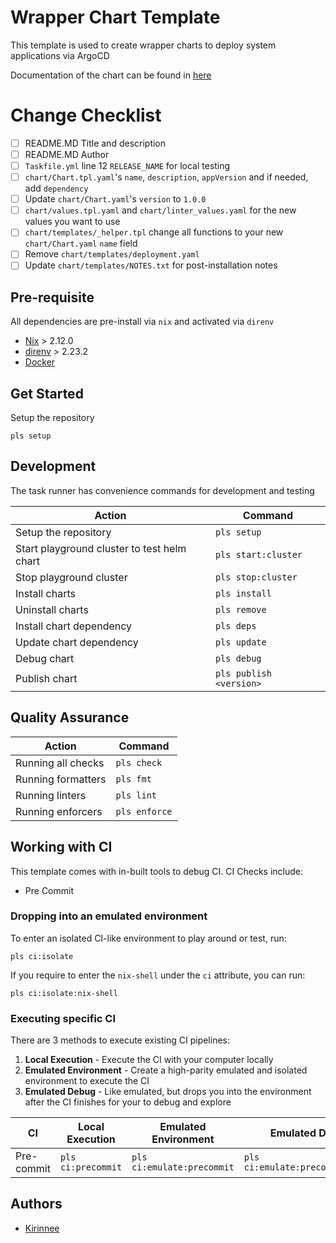 # Wrapper Chart Template

This template is used to create wrapper charts to deploy system applications via ArgoCD

Documentation of the chart can be found in [here](./chart/README.md)

# Change Checklist

- [ ] README.MD Title and description
- [ ] README.MD Author
- [ ] `Taskfile.yml` line 12 `RELEASE_NAME` for local testing
- [ ] `chart/Chart.tpl.yaml`'s `name`, `description`, `appVersion` and if needed, add `dependency`
- [ ] Update `chart/Chart.yaml`'s `version` to `1.0.0`
- [ ] `chart/values.tpl.yaml` and `chart/linter_values.yaml` for the new values you want to use
- [ ] `chart/templates/_helper.tpl` change all functions to your new `chart/Chart.yaml` `name` field
- [ ] Remove `chart/templates/deployment.yaml`
- [ ] Update `chart/templates/NOTES.txt` for post-installation notes

## Pre-requisite

All dependencies are pre-install via `nix` and activated via `direnv`

- [Nix](https://nixos.org/) > 2.12.0
- [direnv](https://direnv.net/) > 2.23.2
- [Docker](https://hub.docker.com/)

## Get Started

Setup the repository

```
pls setup
```

## Development

The task runner has convenience commands for development and testing

| Action                                      | Command                 |
| ------------------------------------------- | ----------------------- |
| Setup the repository                        | `pls setup`             |
| Start playground cluster to test helm chart | `pls start:cluster`     |
| Stop playground cluster                     | `pls stop:cluster`      |
| Install charts                              | `pls install`           |
| Uninstall charts                            | `pls remove`            |
| Install chart dependency                    | `pls deps`              |
| Update chart dependency                     | `pls update`            |
| Debug chart                                 | `pls debug`             |
| Publish chart                               | `pls publish <version>` |

## Quality Assurance

| Action             | Command       |
| ------------------ | ------------- |
| Running all checks | `pls check`   |
| Running formatters | `pls fmt`     |
| Running linters    | `pls lint`    |
| Running enforcers  | `pls enforce` |

## Working with CI

This template comes with in-built tools to debug CI.
CI Checks include:

- Pre Commit

### Dropping into an emulated environment

To enter an isolated CI-like environment to play around or test, run:

```
pls ci:isolate
```

If you require to enter the `nix-shell` under the `ci` attribute, you can run:

```
pls ci:isolate:nix-shell
```

### Executing specific CI

There are 3 methods to execute existing CI pipelines:

1. **Local Execution** - Execute the CI with your computer locally
2. **Emulated Environment** - Create a high-parity emulated and isolated environment to execute the CI
3. **Emulated Debug** - Like emulated, but drops you into the environment after the CI finishes for your to debug and explore

| CI         | Local Execution    | Emulated Environment       | Emulated Debug                   |
| ---------- | ------------------ | -------------------------- | -------------------------------- |
| Pre-commit | `pls ci:precommit` | `pls ci:emulate:precommit` | `pls ci:emulate:precommit:debug` |

## Authors

- [Kirinnee](mailto:kirinnee97@gmail.com)
